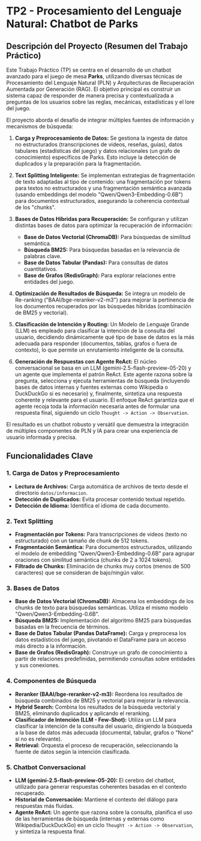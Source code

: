 # TP2 - Procesamiento del Lenguaje Natural: Chatbot de Parks

## Descripción del Proyecto (Resumen del Trabajo Práctico)

Este Trabajo Práctico (TP) se centra en el desarrollo de un chatbot avanzado para el juego de mesa **Parks**, utilizando diversas técnicas de Procesamiento del Lenguaje Natural (PLN) y Arquitecturas de Recuperación Aumentada por Generación (RAG). El objetivo principal es construir un sistema capaz de responder de manera precisa y contextualizada a preguntas de los usuarios sobre las reglas, mecánicas, estadísticas y el lore del juego.

El proyecto aborda el desafío de integrar múltiples fuentes de información y mecanismos de búsqueda:

1.  **Carga y Preprocesamiento de Datos:** Se gestiona la ingesta de datos no estructurados (transcripciones de videos, reseñas, guías), datos tabulares (estadísticas del juego) y datos relacionales (un grafo de conocimiento) específicos de Parks. Esto incluye la detección de duplicados y la preparación para la fragmentación.

2.  **Text Splitting Inteligente:** Se implementan estrategias de fragmentación de texto adaptadas al tipo de contenido: una fragmentación por tokens para textos no estructurados y una fragmentación semántica avanzada (usando embeddings del modelo "Qwen/Qwen3-Embedding-0.6B") para documentos estructurados, asegurando la coherencia contextual de los "chunks".

3.  **Bases de Datos Híbridas para Recuperación:** Se configuran y utilizan distintas bases de datos para optimizar la recuperación de información:
    *   **Base de Datos Vectorial (ChromaDB):** Para búsquedas de similitud semántica.
    *   **Búsqueda BM25:** Para búsquedas basadas en la relevancia de palabras clave.
    *   **Base de Datos Tabular (Pandas):** Para consultas de datos cuantitativos.
    *   **Base de Grafos (RedisGraph):** Para explorar relaciones entre entidades del juego.

4.  **Optimización de Resultados de Búsqueda:** Se integra un modelo de Re-ranking ("BAAI/bge-reranker-v2-m3") para mejorar la pertinencia de los documentos recuperados por las búsquedas híbridas (combinación de BM25 y vectorial).

5.  **Clasificación de Intención y Routing:** Un Modelo de Lenguaje Grande (LLM) es empleado para clasificar la intención de la consulta del usuario, decidiendo dinámicamente qué tipo de base de datos es la más adecuada para responder (documentos, tablas, grafos o fuera de contexto), lo que permite un enrutamiento inteligente de la consulta.

6.  **Generación de Respuestas con Agente ReAct:** El núcleo conversacional se basa en un LLM (gemini-2.5-flash-preview-05-20) y un agente que implementa el patrón ReAct. Este agente razona sobre la pregunta, selecciona y ejecuta herramientas de búsqueda (incluyendo bases de datos internas y fuentes externas como Wikipedia o DuckDuckGo si es necesario) y, finalmente, sintetiza una respuesta coherente y relevante para el usuario. El enfoque ReAct garantiza que el agente recoja toda la información necesaria antes de formular una respuesta final, siguiendo un ciclo `Thought -> Action -> Observation`.

El resultado es un chatbot robusto y versátil que demuestra la integración de múltiples componentes de PLN y IA para crear una experiencia de usuario informada y precisa.

## Funcionalidades Clave

### 1. Carga de Datos y Preprocesamiento

-   **Lectura de Archivos:** Carga automática de archivos de texto desde el directorio `datos/informacion`.
-   **Detección de Duplicados:** Evita procesar contenido textual repetido.
-   **Detección de Idioma:** Identifica el idioma de cada documento.

### 2. Text Splitting

-   **Fragmentación por Tokens:** Para transcripciones de videos (texto no estructurado) con un tamaño de chunk de 512 tokens.
-   **Fragmentación Semántica:** Para documentos estructurados, utilizando el modelo de embedding "Qwen/Qwen3-Embedding-0.6B" para agrupar oraciones con similitud semántica (chunks de 2 a 1024 tokens).
-   **Filtrado de Chunks:** Eliminación de chunks muy cortos (menos de 500 caracteres) que se consideran de bajo/ningún valor.

### 3. Bases de Datos

-   **Base de Datos Vectorial (ChromaDB):** Almacena los embeddings de los chunks de texto para búsquedas semánticas. Utiliza el mismo modelo "Qwen/Qwen3-Embedding-0.6B".
-   **Búsqueda BM25:** Implementación del algoritmo BM25 para búsquedas basadas en la frecuencia de términos.
-   **Base de Datos Tabular (Pandas DataFrame):** Carga y preprocesa los datos estadísticos del juego, pivotando el DataFrame para un acceso más directo a la información.
-   **Base de Grafos (RedisGraph):** Construye un grafo de conocimiento a partir de relaciones predefinidas, permitiendo consultas sobre entidades y sus conexiones.

### 4. Componentes de Búsqueda

-   **Reranker (BAAI/bge-reranker-v2-m3):** Reordena los resultados de búsqueda combinados de BM25 y vectorial para mejorar la relevancia.
-   **Hybrid Search:** Combina los resultados de la búsqueda vectorial y BM25, eliminando duplicados y aplicando el reranking.
-   **Clasificador de Intención (LLM - Few-Shot):** Utiliza un LLM para clasificar la intención de la consulta del usuario, dirigiendo la búsqueda a la base de datos más adecuada (documental, tabular, grafos o "None" si no es relevante).
-   **Retrieval:** Orquesta el proceso de recuperación, seleccionando la fuente de datos según la intención clasificada.

### 5. Chatbot Conversacional

-   **LLM (gemini-2.5-flash-preview-05-20):** El cerebro del chatbot, utilizado para generar respuestas coherentes basadas en el contexto recuperado.
-   **Historial de Conversación:** Mantiene el contexto del diálogo para respuestas más fluidas.
-   **Agente ReAct:** Un agente que razona sobre la consulta, planifica el uso de las herramientas de búsqueda (internas y externas como Wikipedia/DuckDuckGo) en un ciclo `Thought -> Action -> Observation`, y sintetiza la respuesta final.
